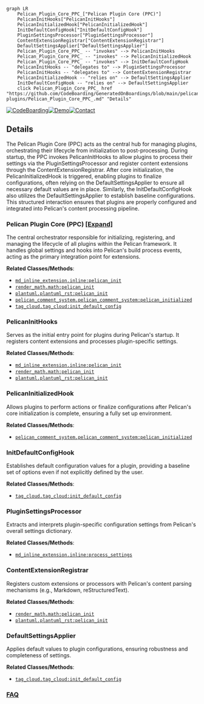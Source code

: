 ```mermaid
graph LR
    Pelican_Plugin_Core_PPC_["Pelican Plugin Core (PPC)"]
    PelicanInitHooks["PelicanInitHooks"]
    PelicanInitializedHook["PelicanInitializedHook"]
    InitDefaultConfigHook["InitDefaultConfigHook"]
    PluginSettingsProcessor["PluginSettingsProcessor"]
    ContentExtensionRegistrar["ContentExtensionRegistrar"]
    DefaultSettingsApplier["DefaultSettingsApplier"]
    Pelican_Plugin_Core_PPC_ -- "invokes" --> PelicanInitHooks
    Pelican_Plugin_Core_PPC_ -- "invokes" --> PelicanInitializedHook
    Pelican_Plugin_Core_PPC_ -- "invokes" --> InitDefaultConfigHook
    PelicanInitHooks -- "delegates to" --> PluginSettingsProcessor
    PelicanInitHooks -- "delegates to" --> ContentExtensionRegistrar
    PelicanInitializedHook -- "relies on" --> DefaultSettingsApplier
    InitDefaultConfigHook -- "relies on" --> DefaultSettingsApplier
    click Pelican_Plugin_Core_PPC_ href "https://github.com/CodeBoarding/GeneratedOnBoardings/blob/main/pelican-plugins/Pelican_Plugin_Core_PPC_.md" "Details"
```

[![CodeBoarding](https://img.shields.io/badge/Generated%20by-CodeBoarding-9cf?style=flat-square)](https://github.com/CodeBoarding/GeneratedOnBoardings)[![Demo](https://img.shields.io/badge/Try%20our-Demo-blue?style=flat-square)](https://www.codeboarding.org/demo)[![Contact](https://img.shields.io/badge/Contact%20us%20-%20contact@codeboarding.org-lightgrey?style=flat-square)](mailto:contact@codeboarding.org)

## Details

The Pelican Plugin Core (PPC) acts as the central hub for managing plugins, orchestrating their lifecycle from initialization to post-processing. During startup, the PPC invokes PelicanInitHooks to allow plugins to process their settings via the PluginSettingsProcessor and register content extensions through the ContentExtensionRegistrar. After core initialization, the PelicanInitializedHook is triggered, enabling plugins to finalize configurations, often relying on the DefaultSettingsApplier to ensure all necessary default values are in place. Similarly, the InitDefaultConfigHook also utilizes the DefaultSettingsApplier to establish baseline configurations. This structured interaction ensures that plugins are properly configured and integrated into Pelican's content processing pipeline.

### Pelican Plugin Core (PPC) [[Expand]](./Pelican_Plugin_Core_PPC_.md)
The central orchestrator responsible for initializing, registering, and managing the lifecycle of all plugins within the Pelican framework. It handles global settings and hooks into Pelican's build process events, acting as the primary integration point for extensions.


**Related Classes/Methods**:

- <a href="https://github.com/getpelican/pelican-plugins/blob/master/md_inline_extension/inline.py" target="_blank" rel="noopener noreferrer">`md_inline_extension.inline:pelican_init`</a>
- <a href="https://github.com/getpelican/pelican-plugins/blob/master/render_math/math.py" target="_blank" rel="noopener noreferrer">`render_math.math:pelican_init`</a>
- <a href="https://github.com/getpelican/pelican-plugins/blob/master/plantuml/plantuml_rst.py" target="_blank" rel="noopener noreferrer">`plantuml.plantuml_rst:pelican_init`</a>
- <a href="https://github.com/getpelican/pelican-plugins/blob/master/pelican_comment_system/pelican_comment_system.py" target="_blank" rel="noopener noreferrer">`pelican_comment_system.pelican_comment_system:pelican_initialized`</a>
- <a href="https://github.com/getpelican/pelican-plugins/blob/master/tag_cloud/tag_cloud.py" target="_blank" rel="noopener noreferrer">`tag_cloud.tag_cloud:init_default_config`</a>


### PelicanInitHooks
Serves as the initial entry point for plugins during Pelican's startup. It registers content extensions and processes plugin-specific settings.


**Related Classes/Methods**:

- <a href="https://github.com/getpelican/pelican-plugins/blob/master/md_inline_extension/inline.py" target="_blank" rel="noopener noreferrer">`md_inline_extension.inline:pelican_init`</a>
- <a href="https://github.com/getpelican/pelican-plugins/blob/master/render_math/math.py" target="_blank" rel="noopener noreferrer">`render_math.math:pelican_init`</a>
- <a href="https://github.com/getpelican/pelican-plugins/blob/master/plantuml/plantuml_rst.py" target="_blank" rel="noopener noreferrer">`plantuml.plantuml_rst:pelican_init`</a>


### PelicanInitializedHook
Allows plugins to perform actions or finalize configurations after Pelican's core initialization is complete, ensuring a fully set up environment.


**Related Classes/Methods**:

- <a href="https://github.com/getpelican/pelican-plugins/blob/master/pelican_comment_system/pelican_comment_system.py" target="_blank" rel="noopener noreferrer">`pelican_comment_system.pelican_comment_system:pelican_initialized`</a>


### InitDefaultConfigHook
Establishes default configuration values for a plugin, providing a baseline set of options even if not explicitly defined by the user.


**Related Classes/Methods**:

- <a href="https://github.com/getpelican/pelican-plugins/blob/master/tag_cloud/tag_cloud.py" target="_blank" rel="noopener noreferrer">`tag_cloud.tag_cloud:init_default_config`</a>


### PluginSettingsProcessor
Extracts and interprets plugin-specific configuration settings from Pelican's overall settings dictionary.


**Related Classes/Methods**:

- <a href="https://github.com/getpelican/pelican-plugins/blob/master/md_inline_extension/inline.py" target="_blank" rel="noopener noreferrer">`md_inline_extension.inline:process_settings`</a>


### ContentExtensionRegistrar
Registers custom extensions or processors with Pelican's content parsing mechanisms (e.g., Markdown, reStructuredText).


**Related Classes/Methods**:

- <a href="https://github.com/getpelican/pelican-plugins/blob/master/render_math/math.py" target="_blank" rel="noopener noreferrer">`render_math.math:pelican_init`</a>
- <a href="https://github.com/getpelican/pelican-plugins/blob/master/plantuml/plantuml_rst.py" target="_blank" rel="noopener noreferrer">`plantuml.plantuml_rst:pelican_init`</a>


### DefaultSettingsApplier
Applies default values to plugin configurations, ensuring robustness and completeness of settings.


**Related Classes/Methods**:

- <a href="https://github.com/getpelican/pelican-plugins/blob/master/tag_cloud/tag_cloud.py" target="_blank" rel="noopener noreferrer">`tag_cloud.tag_cloud:init_default_config`</a>




### [FAQ](https://github.com/CodeBoarding/GeneratedOnBoardings/tree/main?tab=readme-ov-file#faq)